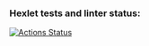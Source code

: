 ### Hexlet tests and linter status:
[![Actions Status](https://github.com/vetavv/java-project-61/workflows/hexlet-check/badge.svg)](https://github.com/vetavv/java-project-61/actions)